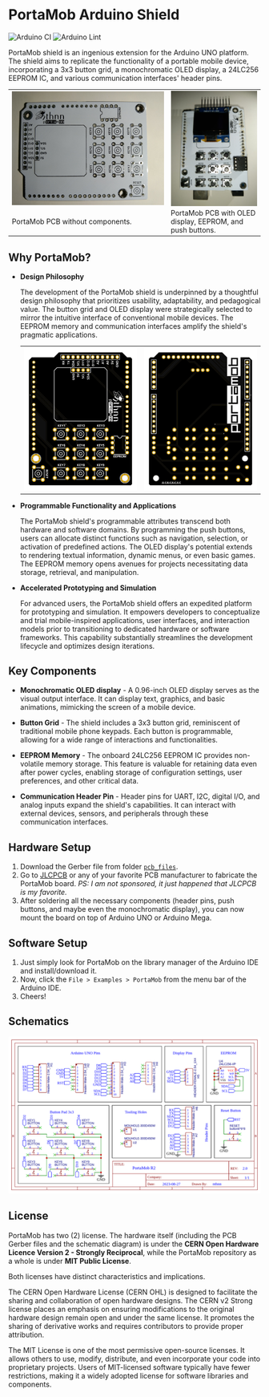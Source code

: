 # PortaMob Arduino Shield

![Arduino CI](https://github.com/nthnn/PortaMob/actions/workflows/arduino_ci.yml/badge.svg) ![Arduino Lint](https://github.com/nthnn/PortaMob/actions/workflows/arduino_lint.yml/badge.svg)

PortaMob shield is an ingenious extension for the Arduino UNO platform. The shield aims to replicate the functionality of a portable mobile device, incorporating a 3x3 button grid, a monochromatic OLED display, a 24LC256 EEPROM IC, and various communication interfaces' header pins. 

<table>
    <tr>
        <td width="63%">
            <img align="left" src="./assets/PortaMob-PCB.jpg" />
        </td>
        <td width="37%">
            <img align="right" src="./assets/PortaMob-Assembled.jpg" />
        </td>
    </tr>
    <tr>
        <td>PortaMob PCB without components.</td>
        <td>PortaMob PCB with OLED display, EEPROM, and push buttons.</td>
    </tr>
</table>

## Why PortaMob?

* **Design Philosophy**

    The development of the PortaMob shield is underpinned by a thoughtful design philosophy that prioritizes usability, adaptability, and pedagogical value. The button grid and OLED display were strategically selected to mirror the intuitive interface of conventional mobile devices. The EEPROM memory and communication interfaces amplify the shield's pragmatic applications.

    <table align="center">
        <tr>
            <td><img src="./assets/PortaMob-R2-Top.svg" width="100%" /></td>
            <td><img src="./assets/PortaMob-R2-Bottom.svg" width="100%" /></td>
        </tr>
    </table>

- **Programmable Functionality and Applications**

    The PortaMob shield's programmable attributes transcend both hardware and software domains. By programming the push buttons, users can allocate distinct functions such as navigation, selection, or activation of predefined actions. The OLED display's potential extends to rendering textual information, dynamic menus, or even basic games. The EEPROM memory opens avenues for projects necessitating data storage, retrieval, and manipulation.

- **Accelerated Prototyping and Simulation**

    For advanced users, the PortaMob shield offers an expedited platform for prototyping and simulation. It empowers developers to conceptualize and trial mobile-inspired applications, user interfaces, and interaction models prior to transitioning to dedicated hardware or software frameworks. This capability substantially streamlines the development lifecycle and optimizes design iterations.

## Key Components

- **Monochromatic OLED display** - A 0.96-inch OLED display serves as the visual output interface. It can display text, graphics, and basic animations, mimicking the screen of a mobile device.

- **Button Grid** - The shield includes a 3x3 button grid, reminiscent of traditional mobile phone keypads. Each button is programmable, allowing for a wide range of interactions and functionalities.

- **EEPROM Memory** - The onboard 24LC256 EEPROM IC provides non-volatile memory storage. This feature is valuable for retaining data even after power cycles, enabling storage of configuration settings, user preferences, and other critical data.

- **Communication Header Pin** - Header pins for UART, I2C, digital I/O, and analog inputs expand the shield's capabilities. It can interact with external devices, sensors, and peripherals through these communication interfaces.

## Hardware Setup

1. Download the Gerber file from folder [`pcb_files`](./pcb_files).
2. Go to [JLCPCB](https://jlcpcb.com/) or any of your favorite PCB manufacturer to fabricate the PortaMob board. *PS: I am not sponsored, it just happened that JLCPCB is my favorite.*
3. After soldering all the necessary components (header pins, push buttons, and maybe even the monochromatic display), you can now mount the board on top of Arduino UNO or Arduino Mega.

## Software Setup

1. Just simply look for PortaMob on the library manager of the Arduino IDE and install/download it.
2. Now, click the `File > Examples > PortaMob` from the menu bar of the Arduino IDE.
3. Cheers!

## Schematics

![PortaMob Schematic Diagram](.//schematics/PortaMob-R2.png)

## License

PortaMob has two (2) license. The hardware itself (including the PCB Gerber files and the schematic diagram) is under the **CERN Open Hardware Licence Version 2 - Strongly Reciprocal**, while the PortaMob repository as a whole is under **MIT Public License**.

Both licenses have distinct characteristics and implications. 

The CERN Open Hardware License (CERN OHL) is designed to facilitate the sharing and collaboration of open hardware designs. The CERN v2 Strong license places an emphasis on ensuring modifications to the original hardware design remain open and under the same license. It promotes the sharing of derivative works and requires contributors to provide proper attribution.

The MIT License is one of the most permissive open-source licenses. It allows others to use, modify, distribute, and even incorporate your code into proprietary projects. Users of MIT-licensed software typically have fewer restrictions, making it a widely adopted license for software libraries and components.